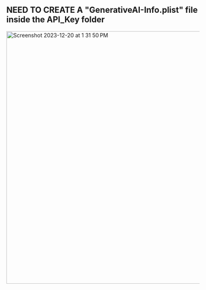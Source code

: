 ## NEED TO CREATE A "GenerativeAI-Info.plist" file inside the API_Key folder
<img width="659" alt="Screenshot 2023-12-20 at 1 31 50 PM" src="https://github.com/djdiptayan1/Gemini/assets/111650788/3045bff3-0e59-4948-a06f-edf77e8b5b8c">
